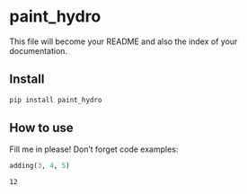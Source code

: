 # paint_hydro

<!-- WARNING: THIS FILE WAS AUTOGENERATED! DO NOT EDIT! -->

This file will become your README and also the index of your
documentation.

## Install

``` sh
pip install paint_hydro
```

## How to use

Fill me in please! Don’t forget code examples:

``` python
adding(3, 4, 5)
```

    12
